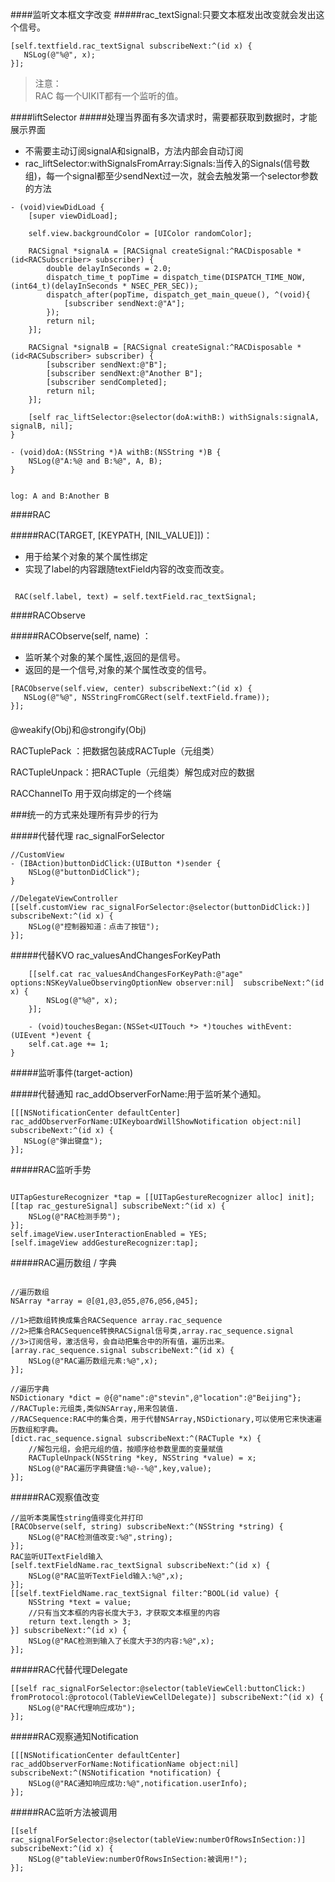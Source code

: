 ####监听文本框文字改变
#####rac_textSignal:只要文本框发出改变就会发出这个信号。
```
[self.textfield.rac_textSignal subscribeNext:^(id x) {
   NSLog(@"%@", x);
}];

```

>注意：  
RAC 每一个UIKIT都有一个监听的值。


####liftSelector
#####处理当界面有多次请求时，需要都获取到数据时，才能展示界面

* 不需要主动订阅signalA和signalB，方法内部会自动订阅
* rac_liftSelector:withSignalsFromArray:Signals:当传入的Signals(信号数组)，每一个signal都至少sendNext过一次，就会去触发第一个selector参数的方法

```
- (void)viewDidLoad {
    [super viewDidLoad];
    
    self.view.backgroundColor = [UIColor randomColor];
    
    RACSignal *signalA = [RACSignal createSignal:^RACDisposable *(id<RACSubscriber> subscriber) {
        double delayInSeconds = 2.0;
        dispatch_time_t popTime = dispatch_time(DISPATCH_TIME_NOW, (int64_t)(delayInSeconds * NSEC_PER_SEC));
        dispatch_after(popTime, dispatch_get_main_queue(), ^(void){
            [subscriber sendNext:@"A"];
        });
        return nil;
    }];
    
    RACSignal *signalB = [RACSignal createSignal:^RACDisposable *(id<RACSubscriber> subscriber) {
        [subscriber sendNext:@"B"];
        [subscriber sendNext:@"Another B"];
        [subscriber sendCompleted];
        return nil;
    }];
    
    [self rac_liftSelector:@selector(doA:withB:) withSignals:signalA, signalB, nil];
}

- (void)doA:(NSString *)A withB:(NSString *)B {
    NSLog(@"A:%@ and B:%@", A, B);
}


log: A and B:Another B

```

####RAC

#####RAC(TARGET, [KEYPATH, [NIL_VALUE]])：

* 用于给某个对象的某个属性绑定
* 实现了label的内容跟随textField内容的改变而改变。

```

 RAC(self.label, text) = self.textField.rac_textSignal;

```

####RACObserve

#####RACObserve(self, name) ：


* 监听某个对象的某个属性,返回的是信号。
* 返回的是一个信号,对象的某个属性改变的信号。

```
[RACObserve(self.view, center) subscribeNext:^(id x) {
   NSLog(@"%@", NSStringFromCGRect(self.textField.frame));
}];

```

####
@weakify(Obj)和@strongify(Obj)

RACTuplePack ：把数据包装成RACTuple（元组类）

RACTupleUnpack：把RACTuple（元组类）解包成对应的数据

RACChannelTo 用于双向绑定的一个终端

###统一的方式来处理所有异步的行为

#####代替代理 rac_signalForSelector

```
//CustomView
- (IBAction)buttonDidClick:(UIButton *)sender {
    NSLog(@"buttonDidClick");
}

//DelegateViewController
[[self.customView rac_signalForSelector:@selector(buttonDidClick:)] subscribeNext:^(id x) {
    NSLog(@"控制器知道：点击了按钮");
}];

```

#####代替KVO rac_valuesAndChangesForKeyPath
```
    [[self.cat rac_valuesAndChangesForKeyPath:@"age" options:NSKeyValueObservingOptionNew observer:nil]  subscribeNext:^(id x) {
        NSLog(@"%@", x);
    }];
    
    - (void)touchesBegan:(NSSet<UITouch *> *)touches withEvent:(UIEvent *)event {
    self.cat.age += 1;
}

```

#####监听事件(target-action) 

#####代替通知 rac_addObserverForName:用于监听某个通知。

```
[[[NSNotificationCenter defaultCenter] rac_addObserverForName:UIKeyboardWillShowNotification object:nil] subscribeNext:^(id x) {
   NSLog(@"弹出键盘");
}];

```

#####RAC监听手势

```

UITapGestureRecognizer *tap = [[UITapGestureRecognizer alloc] init];
[[tap rac_gestureSignal] subscribeNext:^(id x) {
    NSLog(@"RAC检测手势");
}];
self.imageView.userInteractionEnabled = YES;
[self.imageView addGestureRecognizer:tap];

```

#####RAC遍历数组 / 字典

```

//遍历数组
NSArray *array = @[@1,@3,@55,@76,@56,@45];

//1>把数组转换成集合RACSequence array.rac_sequence
//2>把集合RACSequence转换RACSignal信号类,array.rac_sequence.signal
//3>订阅信号，激活信号，会自动把集合中的所有值，遍历出来。
[array.rac_sequence.signal subscribeNext:^(id x) {
    NSLog(@"RAC遍历数组元素:%@",x);
}];

//遍历字典
NSDictionary *dict = @{@"name":@"stevin",@"location":@"Beijing"};
//RACTuple:元组类,类似NSArray,用来包装值.
//RACSequence:RAC中的集合类，用于代替NSArray,NSDictionary,可以使用它来快速遍历数组和字典。
[dict.rac_sequence.signal subscribeNext:^(RACTuple *x) {
    //解包元组，会把元组的值，按顺序给参数里面的变量赋值
    RACTupleUnpack(NSString *key, NSString *value) = x;
    NSLog(@"RAC遍历字典键值:%@--%@",key,value);
}];

```


#####RAC观察值改变

```
//监听本类属性string值得变化并打印
[RACObserve(self, string) subscribeNext:^(NSString *string) {
    NSLog(@"RAC检测值改变:%@",string);
}];
RAC监听UITextField输入
[self.textFieldName.rac_textSignal subscribeNext:^(id x) {
    NSLog(@"RAC监听TextField输入:%@",x);
}];
[[self.textFieldName.rac_textSignal filter:^BOOL(id value) {
    NSString *text = value;
    //只有当文本框的内容长度大于3，才获取文本框里的内容
    return text.length > 3;
}] subscribeNext:^(id x) {
    NSLog(@"RAC检测到输入了长度大于3的内容:%@",x);
}];

```
#####RAC代替代理Delegate

```
[[self rac_signalForSelector:@selector(tableViewCell:buttonClick:) fromProtocol:@protocol(TableViewCellDelegate)] subscribeNext:^(id x) {
    NSLog(@"RAC代理响应成功");
}];

```
#####RAC观察通知Notification

```
[[[NSNotificationCenter defaultCenter] rac_addObserverForName:NotificationName object:nil] subscribeNext:^(NSNotification *notification) {
    NSLog(@"RAC通知响应成功:%@",notification.userInfo);
}];

```
#####RAC监听方法被调用

```
[[self rac_signalForSelector:@selector(tableView:numberOfRowsInSection:)] subscribeNext:^(id x) {
    NSLog(@"tableView:numberOfRowsInSection:被调用!");
}];

```



